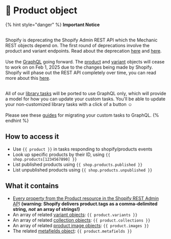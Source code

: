 # 🚫 Product object

{% hint style="danger" %}
**Important Notice**

\
Shopify is deprecating the Shopify Admin REST API which the Mechanic REST objects depend on. The first round of deprecations involve the product and variant endpoints. Read about the deprecation  [here](https://shopify.dev/docs/apps/build/graphql/migrate/new-product-model#whats-changing) and [here](https://shopify.dev/docs/apps/build/graphql/migrate).\
\
Use the [GraphQL](../../../../core/actions/shopify.md#graphql) going forward. The [product](product.md) and [variant](variant.md) objects will cease to work on on Feb 1, 2025 due to the changes being made by Shopify. Shopify will phase out the REST API completely over time, you can read more about this [here](https://shopify.dev/docs/apps/build/graphql/migrate).

\
All of our [library tasks](https://tasks.mechanic.dev/) will be ported to use GraphQL only, which will provide a model for how you can update your custom tasks. You'll be able to update your non-customized library tasks with a click of a button :relaxed:\
\
Please see these [guides](../../../../resources/converting-tasks-from-shopify-rest-to-graphql/) for migrating your custom tasks to GraphQL.
{% endhint %}

## How to access it

* Use `{{ product }}` in tasks responding to shopify/products events
* Look up specific products by their ID, using `{{ shop.products[1234567890] }}`
* List published products using `{{ shop.products.published }}`&#x20;
* List unpublished products using `{{ shop.products.unpublished }}` &#x20;

## What it contains

* [Every property from the Product resource in the Shopify REST Admin AP](https://shopify.dev/docs/admin-api/rest/reference/products/product#properties)I **(warning: Shopify delivers product.tags as a comma-delimited string,** _**not**_ **an array of strings!)**
* An array of related [variant objects](variant.md): `{{ product.variants }}`&#x20;
* An array of related [collection objects](collection.md): `{{ product.collections }}`
* An array of related [product image objects](product-image.md): `{{ product.images }}` &#x20;
* The related [metafields object](metafields/metafield-collection.md): `{{ product.metafields }}`
